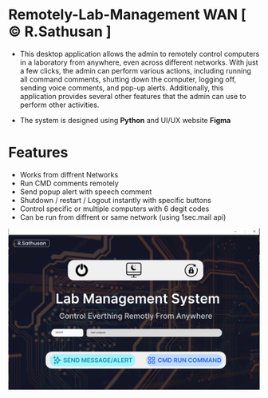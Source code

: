 # Remotely-Lab-Management WAN [ © R.Sathusan ]
- This desktop application allows the admin to remotely control computers in a laboratory from anywhere, even across different networks. With just a few clicks, the admin can perform various actions, including running all command comments, shutting down the computer, logging off, sending voice comments, and pop-up alerts. Additionally, this application provides several other features that the admin can use to perform other activities.


- The system is designed using **Python** and UI/UX website **Figma**

# Features
- Works from diffrent Networks
- Run CMD comments remotely
- Send popup alert with speech comment
- Shutdown / restart / Logout instantly with specific buttons
- Control specific or multiple computers with 6 degit codes
- Can be run from diffrent or same network (using 1sec.mail api)


![My Image](sc0.png)
